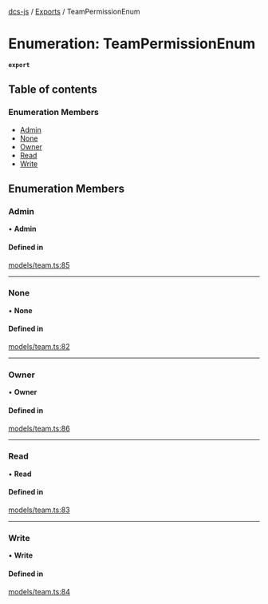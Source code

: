 [dcs-js](../README.md) / [Exports](../modules.md) / TeamPermissionEnum

# Enumeration: TeamPermissionEnum

**`export`**

## Table of contents

### Enumeration Members

- [Admin](TeamPermissionEnum.md#admin)
- [None](TeamPermissionEnum.md#none)
- [Owner](TeamPermissionEnum.md#owner)
- [Read](TeamPermissionEnum.md#read)
- [Write](TeamPermissionEnum.md#write)

## Enumeration Members

### <a id="admin" name="admin"></a> Admin

• **Admin**

#### Defined in

[models/team.ts:85](https://github.com/unfoldingWord/dcs-js/blob/c677a54/models/team.ts#L85)

___

### <a id="none" name="none"></a> None

• **None**

#### Defined in

[models/team.ts:82](https://github.com/unfoldingWord/dcs-js/blob/c677a54/models/team.ts#L82)

___

### <a id="owner" name="owner"></a> Owner

• **Owner**

#### Defined in

[models/team.ts:86](https://github.com/unfoldingWord/dcs-js/blob/c677a54/models/team.ts#L86)

___

### <a id="read" name="read"></a> Read

• **Read**

#### Defined in

[models/team.ts:83](https://github.com/unfoldingWord/dcs-js/blob/c677a54/models/team.ts#L83)

___

### <a id="write" name="write"></a> Write

• **Write**

#### Defined in

[models/team.ts:84](https://github.com/unfoldingWord/dcs-js/blob/c677a54/models/team.ts#L84)
